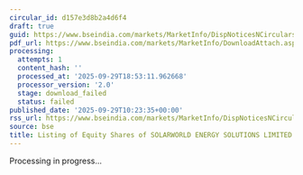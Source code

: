 ```yaml
---
circular_id: d157e3d8b2a4d6f4
draft: true
guid: https://www.bseindia.com/markets/MarketInfo/DispNoticesNCirculars.aspx?Noticeid={6ADD121C-F467-4667-B4F2-FB265E5CBF68}&noticeno=20250929-32&dt=09/29/2025&icount=32&totcount=87&flag=0
pdf_url: https://www.bseindia.com/markets/MarketInfo/DownloadAttach.aspx?id=20250929-32&attachedId=
processing:
  attempts: 1
  content_hash: ''
  processed_at: '2025-09-29T18:53:11.962668'
  processor_version: '2.0'
  stage: download_failed
  status: failed
published_date: '2025-09-29T10:23:35+00:00'
rss_url: https://www.bseindia.com/markets/MarketInfo/DispNoticesNCirculars.aspx?Noticeid={6ADD121C-F467-4667-B4F2-FB265E5CBF68}&noticeno=20250929-32&dt=09/29/2025&icount=32&totcount=87&flag=0
source: bse
title: Listing of Equity Shares of SOLARWORLD ENERGY SOLUTIONS LIMITED
---
```


Processing in progress...